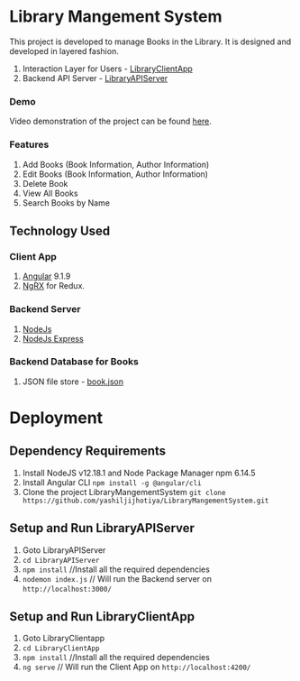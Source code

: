 # Library Mangement System
This project is developed to manage Books in the Library. It is designed and developed in layered fashion.

1. Interaction Layer for Users - [LibraryClientApp](https://github.com/yashiljijhotiya/LibraryMangementSystem/tree/master/LibraryClientApp)
2. Backend API Server - [LibraryAPIServer](https://github.com/yashiljijhotiya/LibraryMangementSystem/tree/master/LibraryAPIServer)

### Demo
Video demonstration of the project can be found [here](https://drive.google.com/file/d/1xPVXVoUNpF6KCo9_1diWIruaGZQbIcNx/view?usp=sharing).

### Features
1. Add Books (Book Information, Author Information)
2. Edit Books (Book Information, Author Information)
3. Delete Book 
4. View All Books
5. Search Books by Name

## Technology Used
### Client App
1. [Angular](https://angular.io/) 9.1.9
2. [NgRX](https://ngrx.io/) for Redux.

### Backend Server
1. [NodeJs](https://nodejs.org/en/) 
2. [NodeJs Express](https://expressjs.com/)

### Backend Database for Books
1. JSON file store - [book.json](https://github.com/yashiljijhotiya/LibraryMangementSystem/blob/master/LibraryAPIServer/data_store/book.json)

# Deployment
## Dependency Requirements
1. Install NodeJS v12.18.1 and Node Package Manager npm 6.14.5
2. Install Angular CLI  `npm install -g @angular/cli` 
3. Clone the project LibraryMangementSystem `git clone https://github.com/yashiljijhotiya/LibraryMangementSystem.git`

## Setup and Run LibraryAPIServer
1. Goto LibraryAPIServer
2. `cd LibraryAPIServer`
3. `npm install` //Install all the required dependencies
3. `nodemon index.js` // Will run the Backend server on `http://localhost:3000/`

## Setup and Run LibraryClientApp
1. Goto LibraryClientapp
2. `cd LibraryClientApp`
3. `npm install` //Install all the required dependencies
3. `ng serve` // Will run the Client App on `http://localhost:4200/`
